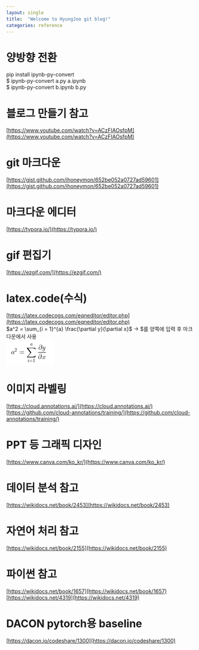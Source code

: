 ```yaml
---
layout: single
title:  "Welcome to HyungJoo git blog!"
categories: reference
---
```


# 양방향 전환       
pip install ipynb-py-convert    
$ ipynb-py-convert a.py a.ipynb         
$ ipynb-py-convert b.ipynb b.py     

# 블로그 만들기 참고  
[https://www.youtube.com/watch?v=ACzFIAOsfpM](https://www.youtube.com/watch?v=ACzFIAOsfpM)   

# git 마크다운
[https://gist.github.com/ihoneymon/652be052a0727ad59601](https://gist.github.com/ihoneymon/652be052a0727ad59601)
  
# 마크다운 에디터  
[https://typora.io/](https://typora.io/)  

# gif 편집기
[https://ezgif.com/](https://ezgif.com/)

# latex.code(수식)
[https://latex.codecogs.com/eqneditor/editor.php](https://latex.codecogs.com/eqneditor/editor.php)     
$a^2 = \sum_{i = 1}^{a} \frac{\partial y}{\partial x}$ -> $를 양쪽에 입력 후 마크다운에서 사용      
![latex](/assets/images/latex.PNG)

# 이미지 라벨링
[https://cloud.annotations.ai/](https://cloud.annotations.ai/)      
[https://github.com/cloud-annotations/training/](https://github.com/cloud-annotations/training/)

# PPT 등 그래픽 디자인
[https://www.canva.com/ko_kr/](https://www.canva.com/ko_kr/)

# 데이터 분석 참고
[https://wikidocs.net/book/2453](https://wikidocs.net/book/2453)

# 자연어 처리 참고
[https://wikidocs.net/book/2155](https://wikidocs.net/book/2155)

# 파이썬 참고
[https://wikidocs.net/book/1657](https://wikidocs.net/book/1657)
[https://wikidocs.net/4319](https://wikidocs.net/4319)

# DACON pytorch용 baseline
[https://dacon.io/codeshare/1300](https://dacon.io/codeshare/1300)
